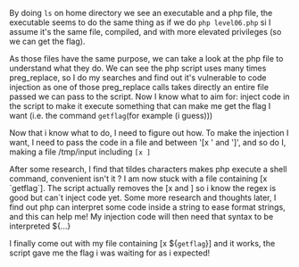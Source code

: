 By doing `ls` on home directory we see an executable and a php file, the executable seems to do the same thing as if we do `php level06.php` si I assume it's the same file, compiled, and with more elevated privileges (so we can get the flag).

As those files have the same purpose, we can take a look at the php file to understand what they do.
We can see the php script uses many times preg_replace, so I do my searches and find out it's vulnerable to code injection as one of those preg_replace calls takes directly an entire file passed we can pass to the script. Now I know what to aim for: inject code in the script to make it execute something that can make me get the flag I want (i.e. the command `getflag`(for example (i guess)))

Now that i know what to do, I need to figure out how.
To make the injection I want, I need to pass the code in a file and between '\[x ' and '\]', and so do I, making a file /tmp/input including `[x ]`

After some research, I find that tildes characters makes php execute a shell command, convenient isn't it ?
I am now stuck with a file containing [x \`getflag\`].
The script actually removes the [x and ] so i know the regex is good but can´t inject code yet.
Some more research and thoughts later, I find out php can interpret some code inside a string to ease format strings, and this can help me!
My injection code will then need that syntax to be interpreted ${...}

I finally come out with my file containing [x ${`getflag`}] and it works, the script gave me the flag i was waiting for as i expected!
